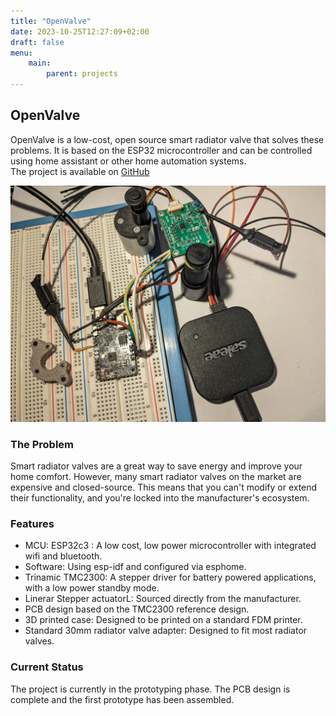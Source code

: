 ```yaml
---
title: "OpenValve"
date: 2023-10-25T12:27:09+02:00
draft: false
menu: 
    main:
        parent: projects
---
```



## OpenValve

OpenValve is a low-cost, open source smart radiator valve that solves these problems. It is based on the ESP32 microcontroller and can be controlled using home assistant or other home automation systems.   
The project is available on [GitHub](https://github.com/fabianmuehlberger/OpenValve)

![prototype](images/prototype.jpg)



### The Problem 

Smart radiator valves are a great way to save energy and improve your home comfort. However, many smart radiator valves on the market are expensive and closed-source. This means that you can't modify or extend their functionality, and you're locked into the manufacturer's ecosystem.


### Features

* MCU: ESP32c3 : A low cost, low power microcontroller with integrated wifi and bluetooth.
* Software: Using esp-idf and configured via esphome.
* Trinamic TMC2300: A stepper driver for battery powered applications, with a low power standby mode.
* Linerar Stepper actuatorL: Sourced directly from the manufacturer. 
* PCB design based on the TMC2300 reference design.
* 3D printed case: Designed to be printed on a standard FDM printer.
* Standard 30mm radiator valve adapter: Designed to fit most radiator valves.


### Current Status


The project is currently in the prototyping phase. The PCB design is complete and the first prototype has been assembled. 


